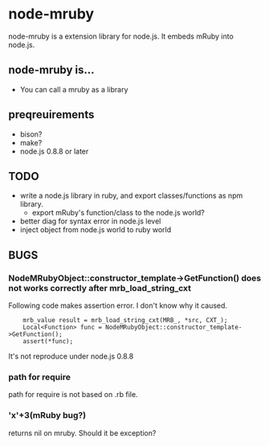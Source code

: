 node-mruby
==========

node-mruby is a extension library for node.js. It embeds mRuby into node.js.

node-mruby is...
----------------

  * You can call a mruby as a library

preqreuirements
---------------

  * bison?
  * make?
  * node.js 0.8.8 or later

TODO
----

  * write a node.js library in ruby, and export classes/functions as npm library.
    * export mRuby's function/class to the node.js world?
  * better diag for syntax error in node.js level
  * inject object from node.js world to ruby world

BUGS
----

### NodeMRubyObject::constructor\_template->GetFunction() does not works correctly after mrb\_load\_string\_cxt

Following code makes assertion error. I don't know why it caused.

        mrb_value result = mrb_load_string_cxt(MRB_, *src, CXT_);
        Local<Function> func = NodeMRubyObject::constructor_template->GetFunction();
        assert(*func);

It's not reproduce under node.js 0.8.8

### path for require

path for require is not based on .rb file.

### 'x'+3(mRuby bug?)

returns nil on mruby. Should it be exception?
